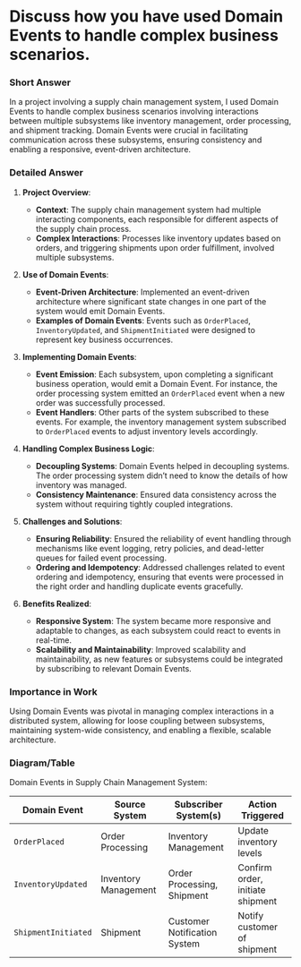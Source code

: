 # Discuss how you have used Domain Events to handle complex business scenarios.

### Short Answer
In a project involving a supply chain management system, I used Domain Events to handle complex business scenarios involving interactions between multiple subsystems like inventory management, order processing, and shipment tracking. Domain Events were crucial in facilitating communication across these subsystems, ensuring consistency and enabling a responsive, event-driven architecture.

### Detailed Answer
1. **Project Overview**:
    - **Context**: The supply chain management system had multiple interacting components, each responsible for different aspects of the supply chain process.
    - **Complex Interactions**: Processes like inventory updates based on orders, and triggering shipments upon order fulfillment, involved multiple subsystems.

2. **Use of Domain Events**:
    - **Event-Driven Architecture**: Implemented an event-driven architecture where significant state changes in one part of the system would emit Domain Events.
    - **Examples of Domain Events**: Events such as `OrderPlaced`, `InventoryUpdated`, and `ShipmentInitiated` were designed to represent key business occurrences.

3. **Implementing Domain Events**:
    - **Event Emission**: Each subsystem, upon completing a significant business operation, would emit a Domain Event. For instance, the order processing system emitted an `OrderPlaced` event when a new order was successfully processed.
    - **Event Handlers**: Other parts of the system subscribed to these events. For example, the inventory management system subscribed to `OrderPlaced` events to adjust inventory levels accordingly.

4. **Handling Complex Business Logic**:
    - **Decoupling Systems**: Domain Events helped in decoupling systems. The order processing system didn’t need to know the details of how inventory was managed.
    - **Consistency Maintenance**: Ensured data consistency across the system without requiring tightly coupled integrations.

5. **Challenges and Solutions**:
    - **Ensuring Reliability**: Ensured the reliability of event handling through mechanisms like event logging, retry policies, and dead-letter queues for failed event processing.
    - **Ordering and Idempotency**: Addressed challenges related to event ordering and idempotency, ensuring that events were processed in the right order and handling duplicate events gracefully.

6. **Benefits Realized**:
    - **Responsive System**: The system became more responsive and adaptable to changes, as each subsystem could react to events in real-time.
    - **Scalability and Maintainability**: Improved scalability and maintainability, as new features or subsystems could be integrated by subscribing to relevant Domain Events.

### Importance in Work
Using Domain Events was pivotal in managing complex interactions in a distributed system, allowing for loose coupling between subsystems, maintaining system-wide consistency, and enabling a flexible, scalable architecture.

### Diagram/Table
Domain Events in Supply Chain Management System:

| Domain Event        | Source System      | Subscriber System(s)           | Action Triggered               |
|---------------------|--------------------|--------------------------------|--------------------------------|
| `OrderPlaced`       | Order Processing   | Inventory Management           | Update inventory levels        |
| `InventoryUpdated`  | Inventory Management| Order Processing, Shipment     | Confirm order, initiate shipment|
| `ShipmentInitiated` | Shipment           | Customer Notification System   | Notify customer of shipment    |